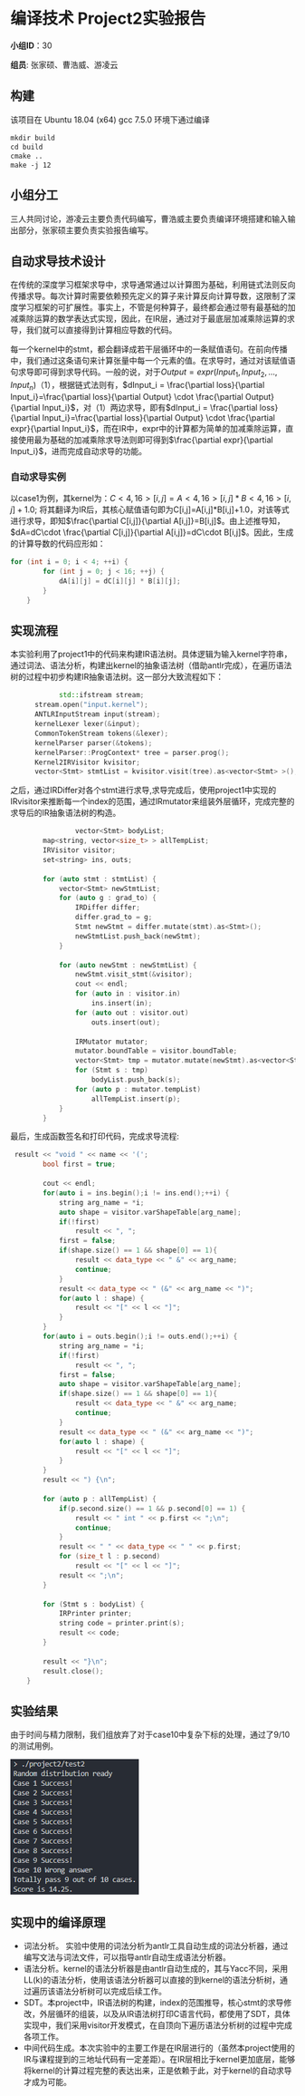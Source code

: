 # 编译技术 Project2实验报告

**小组ID**：30 

**组员**: 张家硕、曹浩威、游凌云

## 构建

该项目在 Ubuntu 18.04 (x64) gcc 7.5.0 环境下通过编译

```
mkdir build
cd build
cmake ..
make -j 12
```

## 小组分工

三人共同讨论，游凌云主要负责代码编写，曹浩威主要负责编译环境搭建和输入输出部分，张家硕主要负责实验报告编写。

## 自动求导技术设计

在传统的深度学习框架求导中，求导通常通过以计算图为基础，利用链式法则反向传播求导。每次计算时需要依赖预先定义的算子来计算反向计算导数，这限制了深度学习框架的可扩展性。事实上，不管是何种算子，最终都会通过带有最基础的加减乘除运算的数学表达式实现，因此，在IR层，通过对于最底层加减乘除运算的求导，我们就可以直接得到计算相应导数的代码。

每一个kernel中的stmt，都会翻译成若干层循环中的一条赋值语句。在前向传播中，我们通过这条语句来计算张量中每一个元素的值。在求导时，通过对该赋值语句求导即可得到求导代码。一般的说，对于$Output = expr(Input_1, Input_2, ..., Input_n)$（1），根据链式法则有，$dInput_i = \frac{\partial loss}{\partial Input_i}=\frac{\partial loss}{\partial Output} \cdot \frac{\partial Output}{\partial Input_i}$，对（1）两边求导，即有$dInput_i = \frac{\partial loss}{\partial Input_i}=\frac{\partial loss}{\partial Output} \cdot \frac{\partial expr}{\partial Input_i}$，而在IR中，expr中的计算都为简单的加减乘除运算，直接使用最为基础的加减乘除求导法则即可得到$\frac{\partial expr}{\partial Input_i}$，进而完成自动求导的功能。

### 自动求导实例

以case1为例，其kernel为：$C<4, 16>[i, j] = A<4, 16>[i, j] * B<4, 16>[i, j] + 1.0;$ 将其翻译为IR后，其核心赋值语句即为C[i,j]=A[i,j]*B[i,j]+1.0，对该等式进行求导，即知$\frac{\partial C[i,j]}{\partial A[i,j]}=B[i,j]$。由上述推导知，$dA=dC\cdot \frac{\partial C[i,j]}{\partial A[i,j]}=dC\cdot B[i,j]$。因此，生成的计算导数的代码应形如：

```c++
for (int i = 0; i < 4; ++i) {
        for (int j = 0; j < 16; ++j) {
            dA[i][j] = dC[i][j] * B[i][j];
        }
    }
```



## 实现流程

本实验利用了project1中的代码来构建IR语法树。具体逻辑为输入kernel字符串，通过词法、语法分析，构建出kernel的抽象语法树（借助antlr完成），在遍历语法树的过程中初步构建IR抽象语法树。这一部分大致流程如下：

```c++
			std::ifstream stream;
      stream.open("input.kernel");
      ANTLRInputStream input(stream);
      kernelLexer lexer(&input);
      CommonTokenStream tokens(&lexer);
      kernelParser parser(&tokens);
      kernelParser::ProgContext* tree = parser.prog();
      Kernel2IRVisitor kvisitor;
      vector<Stmt> stmtList = kvisitor.visit(tree).as<vector<Stmt> >();

```

之后，通过IRDiffer对各个stmt进行求导,求导完成后，使用project1中实现的IRvisitor来推断每一个index的范围，通过lRmutator来组装外层循环，完成完整的求导后的IR抽象语法树的构造。

```c++
				vector<Stmt> bodyList;
        map<string, vector<size_t> > allTempList;
        IRVisitor visitor;
        set<string> ins, outs;

        for (auto stmt : stmtList) {
            vector<Stmt> newStmtList;
            for (auto g : grad_to) {
                IRDiffer differ;
                differ.grad_to = g;
                Stmt newStmt = differ.mutate(stmt).as<Stmt>();
                newStmtList.push_back(newStmt);
            }

            for (auto newStmt : newStmtList) {
                newStmt.visit_stmt(&visitor);
                cout << endl;
                for (auto in : visitor.in)
                    ins.insert(in);
                for (auto out : visitor.out)
                    outs.insert(out);

                IRMutator mutator;
                mutator.boundTable = visitor.boundTable;
                vector<Stmt> tmp = mutator.mutate(newStmt).as<vector<Stmt> >();
                for (Stmt s : tmp)
                    bodyList.push_back(s);
                for (auto p : mutator.tempList)
                    allTempList.insert(p);
            }
        }
```

最后，生成函数签名和打印代码，完成求导流程:

```c++
 result << "void " << name << '(';
        bool first = true;

        cout << endl;
        for(auto i = ins.begin();i != ins.end();++i) {
            string arg_name = *i;
            auto shape = visitor.varShapeTable[arg_name];
            if(!first)
                result << ", ";
            first = false;
            if(shape.size() == 1 && shape[0] == 1){
                result << data_type << " &" << arg_name;
                continue;
            }
            result << data_type << " (&" << arg_name << ")";
            for(auto l : shape) {
                result << "[" << l << "]";
            } 
        }
        for(auto i = outs.begin();i != outs.end();++i) {
            string arg_name = *i;
            if(!first)
                result << ", ";
            first = false;
            auto shape = visitor.varShapeTable[arg_name];
            if(shape.size() == 1 && shape[0] == 1){
                result << data_type << " &" << arg_name;
                continue;
            }
            result << data_type << " (&" << arg_name << ")";
            for(auto l : shape) {
                result << "[" << l << "]";
            } 
        }
        result << ") {\n";

        for (auto p : allTempList) {
            if(p.second.size() == 1 && p.second[0] == 1) {
                result << " int " << p.first << ";\n";
                continue;
            }
            result << " " << data_type << " " << p.first;
            for (size_t l : p.second)
                result << "[" << l << "]";
            result << ";\n";
        }

        for (Stmt s : bodyList) {
            IRPrinter printer;
            string code = printer.print(s);
            result << code;
        }

        result << "}\n";
        result.close();
    }
```

## 实验结果

由于时间与精力限制，我们组放弃了对于case10中复杂下标的处理，通过了9/10的测试用例。

![result](.\result.png)
## 实现中的编译原理

* 词法分析。 实验中使用的词法分析为antlr工具自动生成的词法分析器，通过编写文法与词法文件，可以指导antlr自动生成语法分析器。
* 语法分析。kernel的语法分析器是由antlr自动生成的，其与Yacc不同，采用LL(k)的语法分析，使用该语法分析器可以直接的到kernel的语法分析树，通过遍历该语法分析树可以完成后续工作。
* SDT。本project中，IR语法树的构建，index的范围推导，核心stmt的求导修改，外层循环的组装，以及从IR语法树打印C语言代码，都使用了SDT，具体实现中，我们采用visitor开发模式，在自顶向下遍历语法分析树的过程中完成各项工作。
* 中间代码生成。本次实验中的主要工作是在IR层进行的（虽然本project使用的IR与课程提到的三地址代码有一定差距）。在IR层相比于kernel更加底层，能够将kernel的计算过程完整的表达出来，正是依赖于此，对于kernel的自动求导才成为可能。

